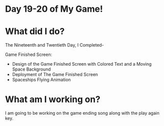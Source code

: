 # Day 19-20 of My Game!

# What did I do?

The Nineteenth and Twentieth Day, I Completed-

Game Finished Screen:

* Design of the Game Finished Screen with Colored Text and a Moving Space Background
* Deployment of The Game Finished Screen 
* Spaceships Flying Animation

# What am I working on? 

I am going to be working on the game ending song along with the play again key. 
